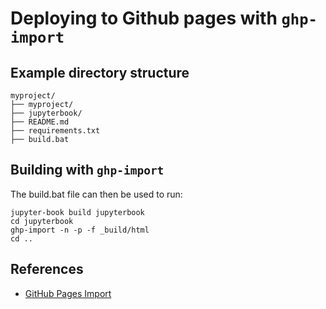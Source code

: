 # Deploying to Github pages with `ghp-import`

## Example directory structure

```
myproject/
├── myproject/
├── jupyterbook/
├── README.md
├── requirements.txt
├── build.bat
```

## Building with `ghp-import`

The build.bat file can then be used to run:

```batch
jupyter-book build jupyterbook
cd jupyterbook
ghp-import -n -p -f _build/html
cd ..
```


## References

- [GitHub Pages Import](https://github.com/c-w/ghp-import)
